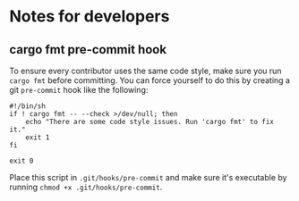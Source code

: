 Notes for developers
====================

## cargo fmt pre-commit hook

To ensure every contributor uses the same code style, make sure
you run `cargo fmt` before committing. You can force yourself to do
this by creating a git `pre-commit` hook like the following:

```shell
#!/bin/sh
if ! cargo fmt -- --check >/dev/null; then
    echo "There are some code style issues. Run 'cargo fmt' to fix it."
    exit 1
fi

exit 0
```

Place this script in `.git/hooks/pre-commit` and make sure it's
executable by running `chmod +x .git/hooks/pre-commit`.
